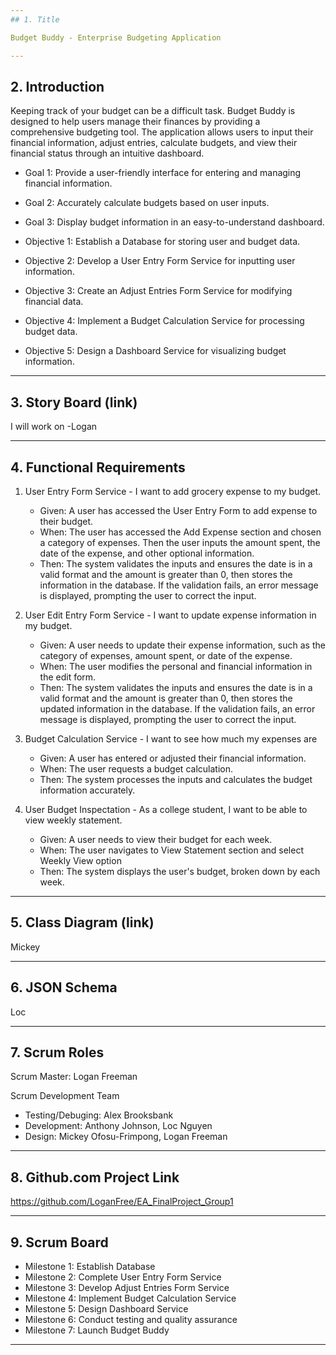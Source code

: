 ```yaml
---
## 1. Title

Budget Buddy - Enterprise Budgeting Application

---
```


## 2. Introduction

Keeping track of your budget can be a difficult task. Budget Buddy is designed to help users manage their finances by providing a comprehensive budgeting tool. The application allows users to input their financial information, adjust entries, calculate budgets, and view their financial status through an intuitive dashboard.

- Goal 1: Provide a user-friendly interface for entering and managing financial information.
- Goal 2: Accurately calculate budgets based on user inputs.
- Goal 3: Display budget information in an easy-to-understand dashboard.

- Objective 1: Establish a Database for storing user and budget data.
- Objective 2: Develop a User Entry Form Service for inputting user information.
- Objective 3: Create an Adjust Entries Form Service for modifying financial data.
- Objective 4: Implement a Budget Calculation Service for processing budget data.
- Objective 5: Design a Dashboard Service for visualizing budget information.
---
## 3. Story Board (link)

I will work on
-Logan

---

## 4. Functional Requirements 
1. User Entry Form Service - I want to add grocery expense to my budget.
   - Given: A user has accessed the User Entry Form to add expense to their budget.
   - When: The user has accessed the Add Expense section and chosen a category of expenses. Then the user inputs the amount spent, the date of the expense, and other optional information.
   - Then: The system validates the inputs and ensures the date is in a valid format and the amount is greater than 0, then stores the information in the database. If the validation fails, an error message is displayed, prompting the user to correct the input.
  
2. User Edit Entry Form Service - I want to update expense information in my budget.
   - Given: A user needs to update their expense information, such as the category of expenses, amount spent, or date of the expense.
   - When: The user modifies the personal and financial information in the edit form.
   - Then: The system validates the inputs and ensures the date is in a valid format and the amount is greater than 0, then stores the updated information in the database. If the validation fails, an error message is displayed, prompting the user to correct the input.

3. Budget Calculation Service - I want to see how much my expenses are
   - Given: A user has entered or adjusted their financial information.
   - When: The user requests a budget calculation.
   - Then: The system processes the inputs and calculates the budget information accurately.
  
4. User Budget Inspectation - As a college student, I want to be able to view weekly statement.
   - Given: A user needs to view their budget for each week.
   - When: The user navigates to View Statement section and select Weekly View option
   - Then: The system displays the user's budget, broken down by each week.

---
## 5. Class Diagram (link)

Mickey

---
## 6. JSON Schema

Loc

---
## 7. Scrum Roles

Scrum Master: Logan Freeman

Scrum Development Team
   - Testing/Debuging: Alex Brooksbank 
   - Development: Anthony Johnson, Loc Nguyen
   - Design: Mickey Ofosu-Frimpong, Logan Freeman

---
## 8. Github.com Project Link

https://github.com/LoganFree/EA_FinalProject_Group1

---
## 9. Scrum Board

- Milestone 1: Establish Database
- Milestone 2: Complete User Entry Form Service 
- Milestone 3: Develop Adjust Entries Form Service 
- Milestone 4: Implement Budget Calculation Service 
- Milestone 5: Design Dashboard Service 
- Milestone 6: Conduct testing and quality assurance 
- Milestone 7: Launch Budget Buddy 

---
